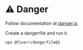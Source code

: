 # ⚠️ Danger

Follow documentation at [danger.js](https://danger.systems/js/)

Create a dangerfile and run it.

```
npx @fiverr/dangerfile@1
```

